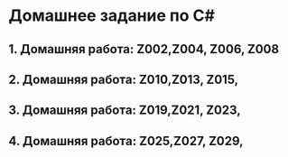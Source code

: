 # Домашнее задание по С#

## 1. Домашняя работа: Z002,Z004, Z006, Z008
## 2. Домашняя работа: Z010,Z013, Z015,
## 3. Домашняя работа: Z019,Z021, Z023,
## 4. Домашняя работа: Z025,Z027, Z029,